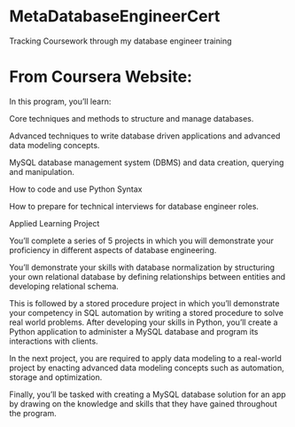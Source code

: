 # MetaDatabaseEngineerCert
Tracking Coursework through my database engineer training

# From Coursera Website:
In this program, you’ll learn:

Core techniques and methods to structure and manage databases. 

Advanced techniques to write database driven applications and advanced data modeling concepts. 

MySQL database management system (DBMS) and data creation, querying and manipulation.

How to code and use Python Syntax

How to prepare for technical interviews for database engineer roles.

Applied Learning Project

You’ll complete a series of 5 projects in which you will demonstrate your proficiency in different aspects of database engineering. 

You’ll demonstrate your skills with database normalization by structuring your own relational database by defining relationships between entities and developing relational schema. 

This is followed by a stored procedure project in which you’ll demonstrate your competency in SQL automation by writing a stored procedure to solve real world problems. After developing your skills in Python, you’ll create a Python application to administer a MySQL database and program its interactions with clients. 

In the next project, you are required to apply data modeling to a real-world project by enacting advanced data modeling concepts such as automation, storage and optimization. 

Finally, you’ll be tasked with creating a MySQL database solution for an app by drawing on the knowledge and skills that they have gained throughout the program.
